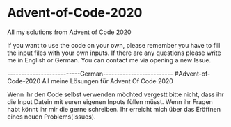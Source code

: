 # Advent-of-Code-2020
All my solutions from Advent of Code 2020

If you want to use the code on your own, please remember you have to fill the input files with your own inputs.
If there are any questions please write me in English or German.
You can contact me via opening a new Issue.

--------------------------German-------------------------
#Advent-of-Code-2020
All meine Lösungen für Advent Of Code 2020

Wenn ihr den Code selbst verwenden möchted vergestt bitte nicht, dass ihr die Input Datein mit euren eigenen Inputs füllen müsst.
Wenn ihr Fragen habt könnt ihr mir die gerne schreiben.
Ihr erreicht mich über das Eröffnen eines neuen Problems(Issues).

